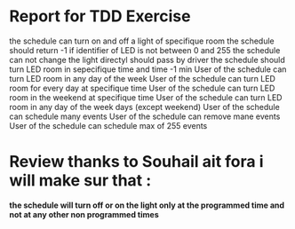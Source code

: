 # Report for TDD Exercise

the schedule can turn on and off a light of specifique room
the schedule should return -1 if identifier of LED is not between 0 and 255
the schedule can not change the light directyl should pass by driver 
the schedule should turn LED room in sepecifique time and time -1 min 
User of the schedule can turn LED room in any day of the week
User of the schedule can turn LED room for every day at specifique time
User of the schedule can turn LED room in the weekend at specifique time 
User of the schedule can turn LED room in any day of the week days (except weekend)
User of the schedule can schedule many events
User of the schedule can remove mane  events
User of the schedule can schedule max of 255 events 

# Review thanks to Souhail ait fora i will make sur that :

**the schedule will turn off or on the light only at the programmed time and not at any other non programmed times** 





